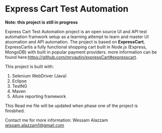 # Express Cart Test Automation
**Note: this project is still in progress**

Express Cart Test Automation project is an open source UI and API test automation framwork setup as a learning attempt to learn and master UI atuomation and API automation.
The project is based on **ExpressCart**, ExpressCartis a fully functional shopping cart built in Node.js (Express, MongoDB) with built in popular payment providers. more information can be found here:https://github.com/mrvautin/expressCart#expresscart.

This project is built with:
1. Selenium WebDriver (Java)
2. Eclipse
3. TestNG
4. Maven
5. Allure reporting framework

This Read me file will be updated when phase one of the project is finisbhed.

Contact me for more information:
Wessam Alazzam
wissam.alazzam1@gmail.com

